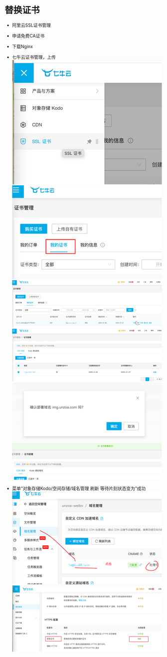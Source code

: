 # 替换证书

- 阿里云SSL证书管理
- 申请免费CA证书
- 下载Nginx


- 七牛云证书管理，上传
![alt text](image.png)
![alt text](image-1.png)
![alt text](image-2.png)
![alt text](image-3.png)
![alt text](image-4.png)
![alt text](image-5.png)
- 菜单“对象存储Kodo/空间存储/域名管理 刷新 等待片刻状态变为”成功
![alt text](image-7.png)
![alt text](image-8.png)